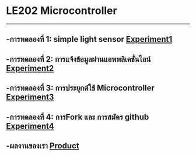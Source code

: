 # LE202 Microcontroller
---------
-การทดลองที่ 1: simple light sensor
[Experiment1](https://drive.google.com/open?id=1Z3krDiayXhOeCBaIgE0s4CcKUK1MYrCF)
----------
-การทดลองที่ 2: การแจ้งข้อมูลผ่านแอพพลิเคชั่นไลน์
[Experiment2](https://drive.google.com/open?id=13SfV1RYZRqXAHJgXYuYm8sMtbSconof6)
----------
-การทดลองที่ 3: การประยุกต์ใช้ Microcontroller
[Experiment3](https://drive.google.com/open?id=1D4itArkYpDNhVi7ygPEzN9qGbpiRrmox)
----------
-การทดลองที่ 4: การFork และ การสมัคร github
[Experiment4](https://drive.google.com/open?id=1IrQMYpY15gTZJvYM61FUl92BVHD3nO9n)
---------
-ผลงานของเรา
[Product](https://drive.google.com/open?id=19jgJrQ3AlXJaLIHdEfft2cNIUoeE-tKL)
----------


